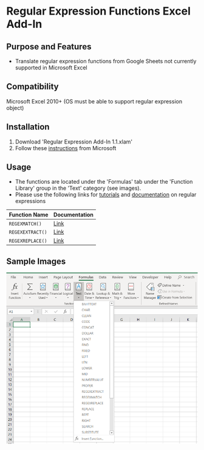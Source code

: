 # Regular Expression Functions Excel Add-In
## Purpose and Features
- Translate regular expression functions from Google Sheets not currently supported in Microsoft Excel
## Compatibility
Microsoft Excel 2010+ (OS must be able to support regular expression object)
## Installation
1. Download 'Regular Expression Add-In 1.1.xlam'
2. Follow these [instructions](https://support.office.com/en-us/article/add-or-remove-add-ins-in-excel-0af570c4-5cf3-4fa9-9b88-403625a0b460) from Microsoft
## Usage
- The functions are located under the 'Formulas' tab under the 'Function Library' group in the 'Text' category (see images).
- Please use the following links for [tutorials](https://www.regular-expressions.info/tutorial.html) and [documentation](https://www.regular-expressions.info/vbscript.html) on regular expressions

| Function Name | Documentation |
| --- | --- |
| `REGEXMATCH()` | [Link](https://support.google.com/docs/answer/3098292) |
| `REGEXEXTRACT()` | [Link](https://support.google.com/docs/answer/3098244) |
| `REGEXREPLACE()` | [Link](https://support.google.com/docs/answer/3098245) |
## Sample Images
<img src="Images/RegExMenu.PNG">
